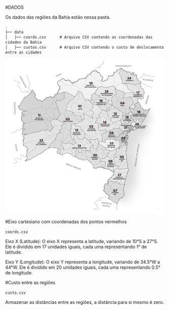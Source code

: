 #DADOS

Os dados das regiões da Bahia estão nessa pasta.

```
.
├── data
│   ├── coords.csv      # Arquivo CSV contendo as coordenadas das cidades da Bahia
│   ├── custos.csv      # Arquivo CSV contendo o custo de deslocamento entre as cidades
```


![Mapa dos pontos](mapaPB.PNG)


#Eixo cartesiano com coordenadas dos pontos vermelhos

`coords.csv`

Eixo X (Latitude):
O eixo X representa a latitude, variando de 10°S a 27°S. Ele é dividido em 17 unidades iguais, cada uma representando 1° de latitude.

Eixo Y (Longitude):
O eixo Y representa a longitude, variando de 34.5°W a 44°W. Ele é dividido em 20 unidades iguais, cada uma representando 0.5° de longitude.


#Custo entre as regiões

`custo.csv`

Armazenar as distâncias entre as regiões, a distância para si mesmo é zero.
